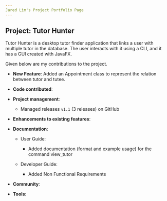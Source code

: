 ```yaml
---
Jared Lim's Project Portfolio Page
---
```


## Project: Tutor Hunter

Tutor Hunter is a desktop tutor finder application that links a user with multiple 
tutor in the database. The user interacts with it using a CLI, and it 
has a GUI created with JavaFX. 

Given below are my contributions to the project.

* **New Feature**: Added an Appointment class to represent the relation between 
  tutor and tutee.

* **Code contributed**: 

* **Project management**:
  * Managed releases `v1.1` (3 releases) on GitHub

* **Enhancements to existing features**:
  
* **Documentation**:
  * User Guide:
    * Added documentation (format and example usage) for the command view_tutor

  * Developer Guide:
    * Added Non Functional Requirements

* **Community**:
  

* **Tools**:
